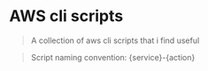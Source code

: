 # AWS cli scripts

> A collection of aws cli scripts that i find useful

> Script naming convention: {service}-{action}